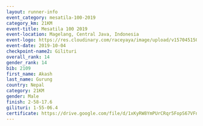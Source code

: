 ```yaml
---
layout: runner-info 
event_category: mesatila-100-2019 
category_km: 21KM 
event-title: Mesatila 100 2019 
event-location: Magelang, Central Java, Indonesia 
event-logo: https://res.cloudinary.com/raceyaya/image/upload/v1570451507/logo/mesastila100_jin7bl.jpg 
event-date: 2019-10-04 
checkpoint-name2: Gilituri 
overall_rank: 14
gender_rank: 14
bib: 2109
first_name: Akash
last_name: Gurung
country: Nepal
category: 21KM
gender: Male
finish: 2-58-17.6
gilituri: 1-55-06.4
certificate: https://drive.google.com/file/d/1xKyRW8YmPUrCRqr5FopS67VFnSAPcOD-/view?usp=sharing
---
```

